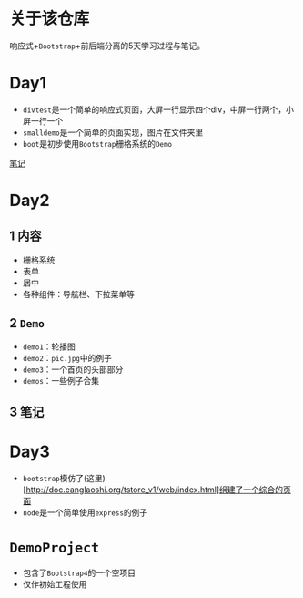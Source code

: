 # 关于该仓库
响应式+`Bootstrap`+前后端分离的5天学习过程与笔记。

# Day1
- `divtest`是一个简单的响应式页面，大屏一行显示四个div，中屏一行两个，小屏一行一个
- `smalldemo`是一个简单的页面实现，图片在文件夹里
- `boot`是初步使用`Bootstrap`栅格系统的`Demo`

[笔记](https://github.com/2293736867/WebFrontendFiveDaysLearningNotes/blob/master/Day1/Notes.md)

# Day2
## 1 内容
- 栅格系统
- 表单
- 居中
- 各种组件：导航栏、下拉菜单等

## 2 `Demo`

- `demo1`：轮播图
- `demo2`：`pic.jpg`中的例子
- `demo3`：一个首页的头部部分
- `demos`：一些例子合集


## 3 [笔记](https://github.com/2293736867/WebFrontendFiveDaysLearningNotes/blob/master/Day2/notes.md)

# Day3

- `bootstrap`模仿了(这里)[http://doc.canglaoshi.org/tstore_v1/web/index.html]组建了一个综合的页面
- `node`是一个简单使用`express`的例子

# `DemoProject`

- 包含了`Bootstrap4`的一个空项目
- 仅作初始工程使用
